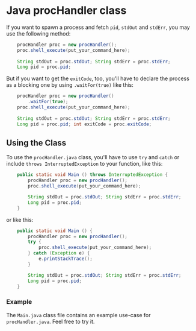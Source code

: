 # Java procHandler class #

If you want to spawn a process and fetch `pid`, `stdOut` and `stdErr`, you may use the following method:
```java
    procHandler proc = new procHandler();
    proc.shell_execute(put_your_command_here);
    
    String stdOut = proc.stdOut; String stdErr = proc.stdErr;
    Long pid = proc.pid;
```

But if you want to get the `exitCode`, too, you'll have to declare the process as a blocking one by using `.waitFor(true)` like this:

```java
    procHandler proc = new procHandler()
        .waitFor(true);
    proc.shell_execute(put_your_command_here);
    
    String stdOut = proc.stdOut; String stdErr = proc.stdErr;
    Long pid = proc.pid; int exitCode = proc.exitCode;
```

## Using the Class ##
To use the `procHandler.java` class, you'll have to use `try` and `catch` or include `throws InterruptedException` to your function, like this:

```java
    public static void Main () throws InterruptedException {
        procHandler proc = new procHandler();
        proc.shell_execute(put_your_command_here);

        String stdOut = proc.stdOut; String stdErr = proc.stdErr;
        Long pid = proc.pid;        
    }
```
or like this:
```java
    public static void Main () {
        procHandler proc = new procHandler();
        try {
            proc.shell_execute(put_your_command_here);
        } catch (Exception e) {
            e.printStackTrace();
        }

        String stdOut = proc.stdOut; String stdErr = proc.stdErr;
        Long pid = proc.pid;
    }
```

### Example ###

The `Main.java` class file contains an example use-case for `procHandler.java`. Feel free to try it.